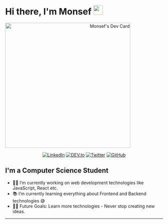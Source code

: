 # Hi there, I'm Monsef  <img width="30px" src="https://media.tenor.com/images/3b388fe03da271d2674faf85eb7c3fcd/tenor.gif" />
<!--- aka [Bgstatic][website] -->
<a align="right" href="https://app.daily.dev/MonsefDev"><img src="https://api.daily.dev/devcards/075aa9713e2f4e67bdfcef9c2900f2f8.png?r=508" width="400" alt="Monsef's Dev Card"/></a>

<p align="center">
<a href="https://www.linkedin.com/in/mettahiri/" target="_blank"><img src="https://img.shields.io/badge/LinkedIn-%230077B5.svg?&style=flat-square&logo=linkedin&logoColor=white" alt="LinkedIn"></a>
<a href="https://dev.to/" target="_blank"><img src="https://img.shields.io/badge/DEV-%230A0A0A.svg?&style=flat-square&logo=DEV.to&logoColor=white" alt="DEV.to"></a>
<a href="https://twitter.com/monseff_" target="_blank"><img src="https://img.shields.io/badge/-Twitter-1ca0f1?style=flat-square&labelColor=1ca0f1&logo=twitter&logoColor=white" alt="Twitter"></a>
<a href="https://github.com/monsefcode" target="_blank"><img src="https://img.shields.io/badge/-GitHub-181717?style=flat-square&logo=github" alt="GitHub"></a>
</p>

## I'm a Computer Science Student  

- 👨‍💻 I’m currently working on web development technologies like JavaScript, React etc.
- 📚 I’m currently learning everything about Frontend and Backend technologies 😅
- 💪🏼 Future Goals: Learn more technologies - Never stop creating new ideas.

---
